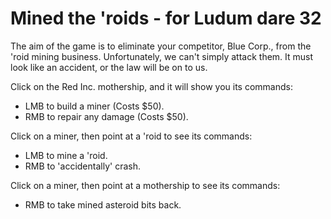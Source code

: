 Mined the 'roids - for Ludum dare 32
====================================

The aim of the game is to eliminate your competitor, Blue Corp., from the 'roid mining business.
Unfortunately, we can't simply attack them. It must look like an accident, or the law will be on to us.

Click on the Red Inc. mothership, and it will show you its commands:
 - LMB to build a miner (Costs $50).
 - RMB to repair any damage (Costs $50).

Click on a miner, then point at a 'roid to see its commands:
 - LMB to mine a 'roid.
 - RMB to 'accidentally' crash.

Click on a miner, then point at a mothership to see its commands:
 - RMB to take mined asteroid bits back.

